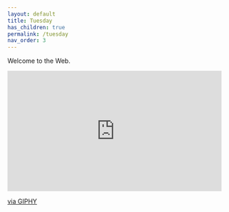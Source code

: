 ```yaml
---
layout: default
title: Tuesday
has_children: true
permalink: /tuesday
nav_order: 3
---
```

Welcome to the Web. 
<iframe src="https://giphy.com/embed/l0Hlwi7KzoajIJTI4" width="480" height="270" frameBorder="0" class="giphy-embed" allowFullScreen></iframe><p><a href="https://giphy.com/gifs/southparkgifs-l0Hlwi7KzoajIJTI4">via GIPHY</a></p>
